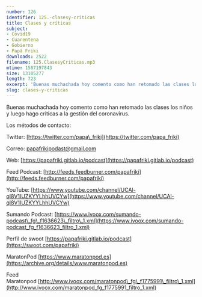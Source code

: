 ```yaml
---
number: 126
identifier: 125.-clasesy-criticas
title: Clases y críticas
subject:
- Covid19
- Cuarentena
- Gobierno
- Papá Friki
downloads: 2522
filename: 125.ClasesyCriticas.mp3
mtime: 1587197843
size: 13105277
length: 723
excerpt: 'Buenas muchachada hoy comento como han retomado las clases los niños y luego hago criticas a la gestión del coronavirus.  '
slug: clases-y-criticas
---
```

Buenas muchachada hoy comento como han retomado las clases los niños y luego hago criticas a la gestión del coronavirus.

Los métodos de contacto:

Twitter: [https://twitter.com/papa\_friki](https://twitter.com/papa_friki)

Correo: [papafrikipodast@gmail.com](https://archive.org/details/papafrikipodast@gmail.com)

Web: [https://papafriki.gitlab.io/podcast](https://papafriki.gitlab.io/podcast)

Feed Podcast: [http://feeds.feedburner.com/papafriki](http://feeds.feedburner.com/papafriki)

YouTube: [https://www.youtube.com/channel/UCAl-ql8V1IUZKYYLhhUVCYw](https://www.youtube.com/channel/UCAl-ql8V1IUZKYYLhhUVCYw)

Sumando Podcast: [https://www.ivoox.com/sumando-podcast\_fg\_f1636623\_filtro\_1.xml](https://www.ivoox.com/sumando-podcast_fg_f1636623_filtro_1.xml)

Perfil de swoot [https://papafriki.gitlab.io/podcast](https://swoot.com/papafriki)

MaratonPod [https://www.maratonpod.es](https://archive.org/details/www.maratonpod.es)

Feed Maratonpod [http://www.ivoox.com/maratonpod\_fg\_f1775991\_filtro\_1.xml](http://www.ivoox.com/maratonpod_fg_f1775991_filtro_1.xml)